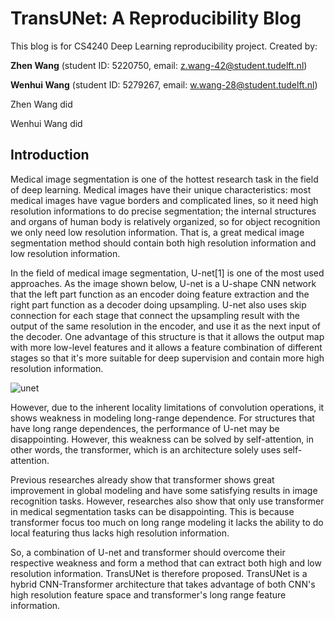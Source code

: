 # TransUNet: A Reproducibility Blog

This blog is for CS4240 Deep Learning reproducibility project. Created by:

**Zhen Wang** (student ID: 5220750, email: z.wang-42@student.tudelft.nl)

**Wenhui Wang** (student ID: 5279267, email: w.wang-28@student.tudelft.nl)

Zhen Wang did

Wenhui Wang did

## Introduction

Medical image segmentation is one of the hottest research task in the field of deep learning. Medical images have their unique characteristics: most medical images have vague borders and complicated lines, so it need high resolution informations to do precise   segmentation; the internal structures and organs of human body is relatively organized, so for object recognition we only need low resolution information. That is, a great medical image segmentation method should contain both high resolution information and low resolution information.

In the field of medical image segmentation, U-net[1] is one of the most used approaches. As the image shown below, U-net is a U-shape CNN network that the left part function as an encoder doing feature extraction and the right part function as a decoder doing upsampling. U-net also uses skip connection for each stage that connect the upsampling result with the output of the same resolution in the encoder, and use it as the next input of the decoder. One advantage of this structure is that it allows the output map with more low-level features and it allows a feature combination of different stages so that it's more suitable for deep supervision and contain more high resolution information. 

![unet](https://alicia-wenhui.github.io/dlblog.github.io/img/unet.png)

However, due to the inherent locality limitations of convolution operations,  it shows weakness in modeling long-range dependence. For structures that have long range dependences, the performance of U-net may be disappointing. However, this weakness can be solved by self-attention, in other words, the transformer, which is an architecture solely uses self-attention.

Previous researches already show that transformer shows great improvement in global modeling and have some satisfying results in image recognition tasks. However, researches also show that only use transformer in medical segmentation tasks can be disappointing. This is because transformer focus too much on long range modeling it lacks the ability to do local featuring thus lacks high resolution information.  

So, a combination of U-net and transformer should overcome their respective weakness and form a method that can extract both high and low resolution information. TransUNet is therefore proposed. TransUNet is a hybrid CNN-Transformer architecture that takes advantage of both CNN's high resolution feature space and transformer's long range feature information. 




